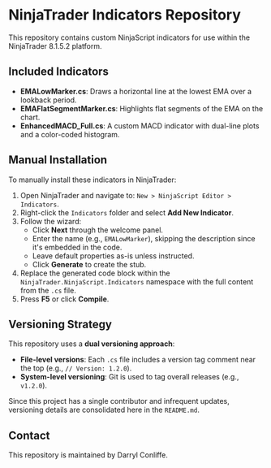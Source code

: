 # NinjaTrader Indicators Repository

This repository contains custom NinjaScript indicators for use within the NinjaTrader 8.1.5.2 platform.

## Included Indicators

- **EMALowMarker.cs**: Draws a horizontal line at the lowest EMA over a lookback period.
- **EMAFlatSegmentMarker.cs**: Highlights flat segments of the EMA on the chart.
- **EnhancedMACD_Full.cs**: A custom MACD indicator with dual-line plots and a color-coded histogram.

## Manual Installation

To manually install these indicators in NinjaTrader:

1. Open NinjaTrader and navigate to: `New > NinjaScript Editor > Indicators`.
2. Right-click the `Indicators` folder and select **Add New Indicator**.
3. Follow the wizard:
   - Click **Next** through the welcome panel.
   - Enter the name (e.g., `EMALowMarker`), skipping the description since it's embedded in the code.
   - Leave default properties as-is unless instructed.
   - Click **Generate** to create the stub.
4. Replace the generated code block within the `NinjaTrader.NinjaScript.Indicators` namespace with the full content from the `.cs` file.
5. Press **F5** or click **Compile**.

## Versioning Strategy

This repository uses a **dual versioning approach**:

- **File-level versions**: Each `.cs` file includes a version tag comment near the top (e.g., `// Version: 1.2.0`).
- **System-level versioning**: Git is used to tag overall releases (e.g., `v1.2.0`).

Since this project has a single contributor and infrequent updates, versioning details are consolidated here in the `README.md`.

## Contact

This repository is maintained by Darryl Conliffe.
